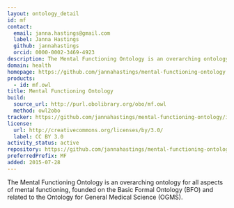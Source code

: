 ```yaml
---
layout: ontology_detail
id: mf
contact:
  email: janna.hastings@gmail.com
  label: Janna Hastings
  github: jannahastings
  orcid: 0000-0002-3469-4923
description: The Mental Functioning Ontology is an overarching ontology for all aspects of mental functioning.
domain: health
homepage: https://github.com/jannahastings/mental-functioning-ontology
products:
  - id: mf.owl
title: Mental Functioning Ontology
build:
  source_url: http://purl.obolibrary.org/obo/mf.owl
  method: owl2obo
tracker: https://github.com/jannahastings/mental-functioning-ontology/issues
license:
  url: http://creativecommons.org/licenses/by/3.0/
  label: CC BY 3.0
activity_status: active
repository: https://github.com/jannahastings/mental-functioning-ontology
preferredPrefix: MF
added: 2015-07-28
---
```


The Mental Functioning Ontology is an overarching ontology for all aspects of mental functioning, founded on the Basic Formal Ontology (BFO) and related to the Ontology for General Medical Science (OGMS).
